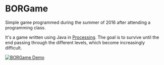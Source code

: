 # BORGame
Simple game programmed during the summer of 2016 after attending a programming class.

It's a game written using Java in [Processing](https://www.processing.org). The goal is to survive until the end passing through the different levels, which become increasingly difficult.

[![BORGame Demo](http://img.youtube.com/vi/FDN_Wx0RFjo/0.jpg)](http://www.youtube.com/watch?v=FDN_Wx0RFjo)
